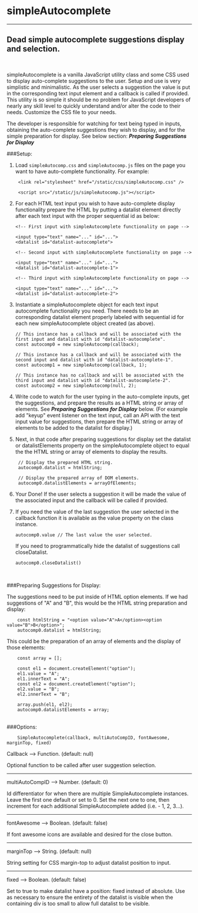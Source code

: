 # simpleAutocomplete  
---

## Dead simple autocomplete suggestions display and selection.  
<br>


simpleAutocomplete is a vanilla JavaScript utility class and some CSS used to display auto-complete suggestions to the user. Setup and use is very simplistic and minimalistic. As the user selects a suggestion the value is put in the corresponding text input element and a callback is called if provided. This utility is so simple it should be no problem for JavaScript developers of nearly any skill level to quickly understand and/or alter the code to their needs. Customize the CSS file to your needs.

The developer is responsible for watching for text being typed in inputs, obtaining the auto-complete suggestions they wish to display, and for the simple preparation for display. See below section: ***Preparing Suggestions for Display*** 

###Setup:

1. Load `simpleAutocomp.css` and `simpleAutocomp.js` files on the page you want to have auto-complete functionality. For example:  
		
		<link rel="stylesheet" href="/static/css/simpleAutocomp.css" />  

		<script src="/static/js/simpleAutocomp.js"></script>

  
2.	For each HTML text input you wish to have auto-complete display functionality prepare the HTML by putting a datalist element directly after each text input with the proper sequential id as below: 

		<!-- First input with simpleAutocomplete functionality on page -->  

		<input type="text" name="..." id="...">
		<datalist id="datalist-autocomplete">

		<!-- Second input with simpleAutocomplete functionality on page -->  

		<input type="text" name="..." id="...">
		<datalist id="datalist-autocomplete-1">

		<!-- Third input with simpleAutocomplete functionality on page -->  

		<input type="text" name="..." id="...">
		<datalist id="datalist-autocomplete-2">

3.	Instantiate a simpleAutocomplete object for each text input autocomplete functionality you need. There needs to be an corresponding datalist element properly labeled with sequential id for each new simpleAutocomplete object created (as above).

		// This instance has a callback and will be associated with the first input and datalist with id "datalist-autocomplete".
		const autocomp0 = new simpleAutocomp(callback);

		// This instance has a callback and will be associated with the second input and datalist with id "datalist-autocomplete-1".
		const autocomp1 = new simpleAutocomp(callback, 1);

		// This instance has no callback and will be associated with the third input and datalist with id "datalist-autocomplete-2".
		const autocomp2 = new simpleAutocomp(null, 2);

4. Write code to watch for the user typing in the auto-complete inputs, get the suggestions, and prepare the results as a HTML string or array of elements. See ***Preparing Suggestions for Display*** below. (For example add "keyup" event listener on the text input, call an API with the text input value for suggestions, then prepare the HTML string or array of elements to be added to the datalist for display.)

5. Next, in that code after preparing suggestions for display set the datalist or datalistElements property on the simpleAutocomplete object to equal the the HTML string or array of elements to display the results.

		// Display the prepared HTML string.
		autocomp0.datalist = htmlString;

		// Display the prepared array of DOM elements.
		autocomp0.datalistElements = arrayOfElements;

6. Your Done! If the user selects a suggestion it will be made the value of the associated input and the callback will be called if provided.

7.	If you need the value of the last suggestion the user selected in the callback function it is available as the value property on the class instance.

		autocomp0.value // The last value the user selected.

    If you need to programmatically hide the datalist of suggestions call closeDatalist.

		autocomp0.closeDatalist()

<br>


###Preparing Suggestions for Display:

The suggestions need to be put inside of HTML option elements. If we had suggestions of "A" and "B", this would be the HTML string preparation and display:


		const htmlString = "<option value="A">A</option><option value="B">B</option>";
		autocomp0.datalist = htmlString;

This could be the preparation of an array of elements and the display of those elements:

		const array = [];

		const el1 = document.createElement("option");
		el1.value = "A";
		el1.innerText = "A";
		const el2 = document.createElement("option");
		el2.value = "B";
		el2.innerText = "B";

		array.push(el1, el2);
		autocomp0.datalistElements = array;

<br>
###Options:  

		SimpleAutocomplete(callback, multiAutoCompID, fontAwesome, marginTop, fixed)

  Callback --> Function. (default: null)  

  Optional function to be called after user suggestion selection.

----------


  multiAutoCompID --> Number. (default: 0)  

Id differentiator for when there are multiple SimpleAutocomplete instances.
Leave the first one default or set to 0. Set the next one to one, then increment for each
additional SimpleAutocomplete added (i.e. - 1, 2, 3...).


----------


  fontAwesome --> Boolean. (default: false)  

If font awesome icons are available and desired for the close button.


----------


  marginTop --> String. (default: null)  

String setting for CSS margin-top to adjust datalist position to input.


----------


  fixed --> Boolean. (default: false)  

Set to true to make datalist have a position: fixed instead of absolute.
Use as necessary to ensure the entirety of the datalist is visible when the
containing div is too small to allow full datalist to be visible.